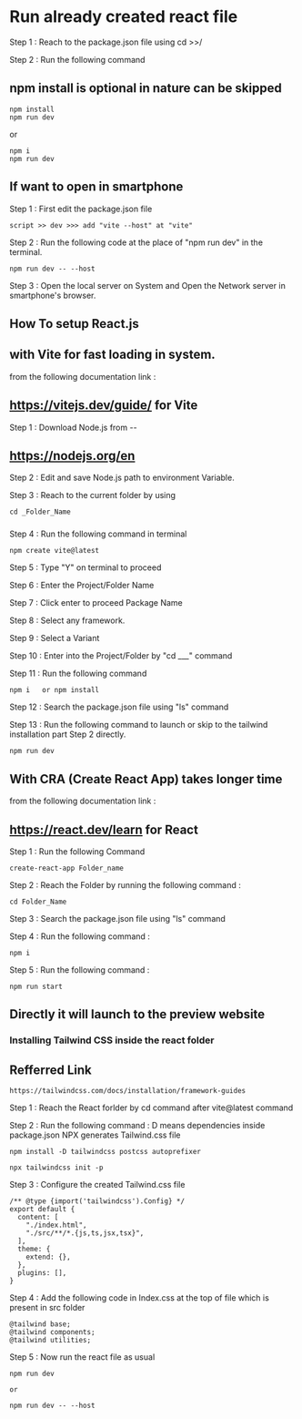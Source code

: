 # Run already created react file

Step 1 : Reach to the package.json file using cd >>/

Step 2 : Run the following command
## npm install is optional in nature can be skipped
```
npm install 
npm run dev
```
or 
``` 
npm i 
npm run dev
```
## If want to open in smartphone

Step 1 : First edit the package.json file 

```
script >> dev >>> add "vite --host" at "vite"
```

Step 2 : Run the following code at the place of "npm run dev" in the terminal. 
```
npm run dev -- --host
```

Step 3 : Open the local server on System and Open the Network server in smartphone's browser.






## How To setup React.js 

## with Vite for fast loading in system.

from the following documentation link :
## https://vitejs.dev/guide/   for Vite

Step 1 : Download Node.js from --
## https://nodejs.org/en

Step 2 : Edit and save Node.js path to environment Variable.

Step 3 : Reach to the current folder by using 
```
cd _Folder_Name 
```
###
###
Step 4 : Run the following command in terminal
```
npm create vite@latest
```

Step 5 :  Type "Y" on terminal to proceed

Step 6 : Enter the Project/Folder Name

Step 7 : Click enter to proceed Package Name

Step 8 : Select any framework.

Step 9 : Select a Variant

Step 10 : Enter into the Project/Folder by "cd ___" command

Step 11 : Run the following command 
```
npm i   or npm install
```

Step 12 : Search the package.json file using "ls" command

Step 13 : Run the following command to launch or skip to the tailwind installation part Step 2 directly.
```
npm run dev
```


<!-- ------------------------------------------------------------------------ -->

## With CRA (Create React App) takes longer time

from the following documentation link :

## https://react.dev/learn   for React

Step 1 : Run the following Command
```
create-react-app Folder_name
```

Step 2 : Reach the Folder by running the following command :
```
cd Folder_Name
```

Step 3 : Search the package.json file using "ls" command

Step 4 : Run the following command :
```
npm i
```
Step 5 : Run the following command :
```
npm run start
```

## Directly it will launch to the preview website

### Installing Tailwind CSS inside the react folder

## Refferred Link
```
https://tailwindcss.com/docs/installation/framework-guides
```

Step 1 : Reach the React forlder by cd command after vite@latest command

Step 2 : Run the following command : D means dependencies inside package.json
NPX generates Tailwind.css file
```
npm install -D tailwindcss postcss autoprefixer

npx tailwindcss init -p
```

Step 3 : Configure the created Tailwind.css file 
```
/** @type {import('tailwindcss').Config} */
export default {
  content: [
    "./index.html",
    "./src/**/*.{js,ts,jsx,tsx}",
  ],
  theme: {
    extend: {},
  },
  plugins: [],
}
```
Step 4 : Add the following code in Index.css at the top of file which is present in src folder 
```
@tailwind base;
@tailwind components;
@tailwind utilities;
```

Step 5 : Now run the react file as usual
```
npm run dev

or

npm run dev -- --host
```